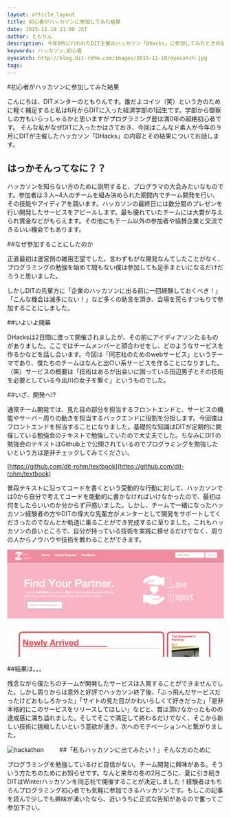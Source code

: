 ```yaml
---
layout: article_layout
title: 初心者がハッカソンに参加してみた結果
date: 2015-11-10 21:00 JST
author: ともりん
description: 今年9月に行われたDIT主催のハッカソン「Dhacks」に参加してみたときの話です。
keywords: ハッカソン,初心者
eyecatch: http://blog.dit-rohm.com/images/2015-11-10/eyecatch.jpg
tags:
---
```


#初心者がハッカソンに参加してみた結果

こんにちは、DITメンターのともりんです。誰だよコイツ（笑）という方のために軽く補足すると私は6月からDITに入った経済学部の1回生です。学部から御察しの方もいらっしゃるかと思いますがプログラミング歴は満0年の超絶初心者です。
そんな私がなぜDITに入ったかはさておき、今回はこんなド素人が今年の９月にDITが主催したハッカソン「DHacks」の内容とその結果についてお話します。

## はっかそんってなに？？

ハッカソンを知らない方のために説明すると、プログラマの大会みたいなものです。参加者は３人~4人のチームを組み決められた期間内でチーム開発を行い、その技能やアイディアを競います。ハッカソンの最終日には数分間のプレゼンを行い開発したサービスをアピールします。最も優れていたチームには大賞が与えられ賞金などがもらえます。その他にもチーム以外の参加者や協賛企業と交流できるいい機会でもあります。

##なぜ参加することにしたのか

正直最初は運営側の雑用志望でした。言わずもがな開発なんてしたことがなく、プログラミングの勉強を始めて間もない僕は参加しても足手まといになるだけだろうと思いました。

しかしDITの先輩方に「企業のハッカソンに出る前に一回経験しておくべき！」「こんな機会は滅多にない！」など多くの助言を頂き、会場を荒らすつもりで参加することにしました。

##いよいよ開幕

DHacksは2日間に渡って開催されましたが、その前にアイディアソンたるものがありました。ここではチームメンバーと顔合わせをし、どのようなサービスを作るかなどを話し合います。今回は「同志社のためのwebサービス」というテーマであり、僕たちのチームはなんと出○い系サービスを作ることになりました。（笑）サービスの概要は「技術はあるが出会いに困っている田辺男子とその技術を必要としている今出川の女子を繋ぐ」というものでした。

##いざ、開発へ!?

通常チーム開発では、見た目の部分を担当するフロントエンドと、サービスの機能やサーバー周りの動きを担当するバックエンドに役割を分担します。今回僕はフロントエンドを担当することになりました。基礎的な知識はDITが定期的に開催している勉強会のテキストで勉強していたので大丈夫でした。ちなみにDITの勉強会のテキストはGithub上で公開されているのでプログラミングを勉強したいという方は是非チェックしてみてください。

[https://github.com/dit-rohm/textbook](https://github.com/dit-rohm/textbook)

普段テキストに沿ってコードを書くという受動的な行動に対して、ハッカソンでは0から自分で考えてコードを能動的に書かなければいけなかったので、最初は何をしたらいいのか分からず戸惑いました。しかし、チームで一緒になったハッカソン経験者の方やDITの偉大な先輩方がメンターとして開発をサポートしてくださったのでなんとか軌道に乗ることができ完成するに至りました。これもハッカソンの良いところで、自分が持っている技術を実践に移せるだけでなく、周りの人からノウハウや技術を教わることができます。

![lovereport](/images/2015-11-10/01.jpg)

##結果は。。。

残念ながら僕たちのチームが開発したサービスは入賞することができませんでした。しかし周りからは意外と好評でハッカソン終了後、「ぶっ飛んだサービスだったけどおもしろかった」「サイトの見た目がかわいらしくて好きだった」「是非本格的にこのサービスをリリースしてほしい」などと、賞は頂けなかったものの達成感に満ち溢れました。そしてそこで満足して終わるだけでなく、そこから新しい技術に挑戦したいという意欲が湧き、次へのモチベーションへと繋がりました。

![hackathon](/images/2015-11-10/02.jpg)
　　
##「私もハッカソンに出てみたい！」そんな方のために

プログラミングを勉強しているけど自信がない。チーム開発に興味がある。そういう方たちのためにお知らせです。なんと来年の冬の2月ごろに、夏に引き続きDITはWinterハッカソンを同志社で開催することが決定しました！経験者はもちろんプログラミング初心者でも気軽に参加できるハッカソンです。もしこの記事を読んで少しでも興味が湧いたなら、近いうちに正式な告知があるので奮ってご参加下さい。
